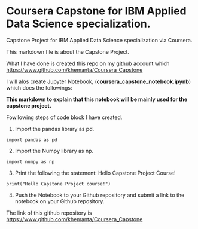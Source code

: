 # Coursera Capstone for IBM Applied Data Science specialization.
Capstone Project for IBM Applied Data Science specialization via Coursera.

This markdown file is about the Capstone Project. 

What I have done is created this repo on my github account which https://www.github.com/khemanta/Coursera_Capstone 

I will alos create Jupyter Notebook, (**coursera_capstone_notebook.ipynb**) which does the followings:  

**This markdown to explain that this notebook will be mainly used for the capstone project.**

Fowllowing steps of code block I have created.

 1. Import the pandas library as pd.

```
import pandas as pd
```

2. Import the Numpy library as np.

```
import numpy as np
```

3. Print the following the statement: Hello Capstone Project Course!

```
print("Hello Capstone Project course!") 
```

4. Push the Notebook to your Github repository and submit a link to the notebook on your Github repository.

The link of this github repository is https://www.github.com/khemanta/Coursera_Capstone 
